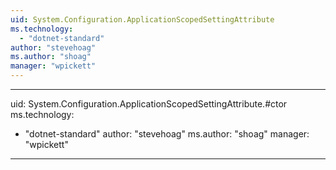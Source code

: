 ```yaml
---
uid: System.Configuration.ApplicationScopedSettingAttribute
ms.technology: 
  - "dotnet-standard"
author: "stevehoag"
ms.author: "shoag"
manager: "wpickett"
---
```


---
uid: System.Configuration.ApplicationScopedSettingAttribute.#ctor
ms.technology: 
  - "dotnet-standard"
author: "stevehoag"
ms.author: "shoag"
manager: "wpickett"
---
